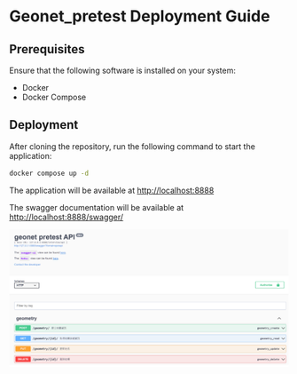 Geonet_pretest Deployment Guide
===============================

Prerequisites
-------------

Ensure that the following software is installed on your system:

* Docker
* Docker Compose

Deployment
------------

After cloning the repository, run the following command to start the application:

```bash
docker compose up -d
```

The application will be available at <http://localhost:8888>

The swagger documentation will be available at <http://localhost:8888/swagger/>

![Swagger](./swagger.png)
